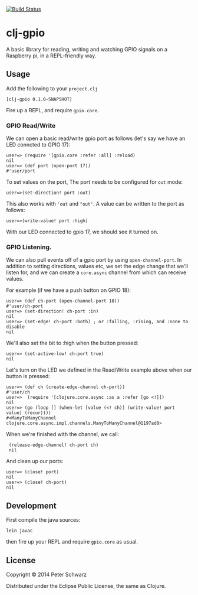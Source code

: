 [![Build Status](https://travis-ci.org/peterschwarz/clj-gpio.svg)](https://travis-ci.org/peterschwarz/clj-gpio)

# clj-gpio

A basic library for reading, writing and watching GPIO signals on a Raspberry pi, in a REPL-friendly way. 

## Usage

Add the following to your `project.clj`

    [clj-gpio 0.1.0-SNAPSHOT]

Fire up a REPL, and require `gpio.core`.

### GPIO Read/Write 

We can open a basic read/write gpio port as follows (let's say we have an LED conncted to GPIO 17):

    user=> (require '[gpio.core :refer :all] :reload)
    nil
    user=> (def port (open-port 17))
    #'user/port

To set values on the port, The port needs to be configured for `out` mode:

    user=>(set-direction! port :out)

This also works with `'out` and `"out"`.  A value can be written to the port as follows:

    user=>(write-value! port :high)

With our LED connected to gpio 17, we should see it turned on.

### GPIO Listening.

We can also pull events off of a gpio port by using `open-channel-port`.  In addition to setting directions, values etc, we set the edge change that we'll listen for, and we can create a `core.async` channel from which can receive values. 

For example (if we have a push button on GPIO 18):

    user=> (def ch-port (open-channel-port 18))
    #'user/ch-port
    user=> (set-direction! ch-port :in)
    nil
    user=> (set-edge! ch-port :both) ; or :falling, :rising, and :none to disable 
    nil

 We'll also set the bit to :high when the button pressed:

    user=> (set-active-low! ch-port true) 
    nil

Let's turn on the LED we defined in the Read/Write example above when our button is pressed: 

    user=> (def ch (create-edge-channel ch-port))
    #'user/ch
    user=>  (require '[clojure.core.async :as a :refer [go <!]])
    nil
    user=> (go (loop [] (when-let [value (<! ch)] (write-value! port value) (recur))))
    #<ManyToManyChannel clojure.core.async.impl.channels.ManyToManyChannel@1197ad0>


When we're finished with the channel, we call:

     (release-edge-channel! ch-port ch)
     nil

And clean up our ports:

    user=> (close! port)
    nil
    user=> (close! ch-port)
    nil

## Development

First compile the java sources:

    lein javac

then fire up your REPL and require `gpio.core` as usual.

## License

Copyright © 2014 Peter Schwarz

Distributed under the Eclipse Public License, the same as Clojure.
